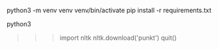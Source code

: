python3 -m venv venv
venv/bin/activate
pip install -r requirements.txt

python3
>>> import nltk
>>> nltk.download('punkt')
>>> quit()
